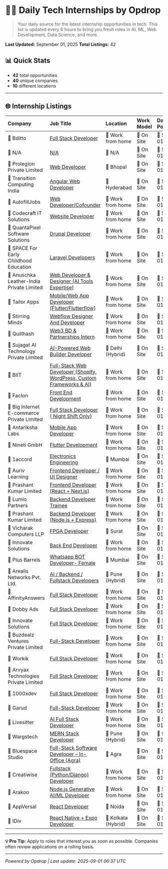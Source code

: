 # 🧑‍💻 Daily Tech Internships by Opdrop

> Your daily source for the latest internship opportunities in tech.
> This list is updated every 6 hours to bring you fresh roles in AI, ML, Web Development, Data Science, and more.

**Last Updated:** September 01, 2025
**Total Listings:** 42

## 📊 Quick Stats

- **42** total opportunities
- **40** unique companies
- **10** different locations

---

## 🌐 Internship Listings

| Company | Job Title | Location | Work Model | Date Posted |
|:---|:---|:---|:---|:---|
| 🏢 Bditto | [Full Stack Developer](https://internshala.com/internship/detail/work-from-home-full-stack-developer-internship-at-bditto1755860990) | 📍 Work from home | 💼 On Site | 📅 Sep 01 |
| 🏢 N/A | [N/A](N/A) | 📍 N/A | 💼 On Site | 📅 Sep 01 |
| 🏢 Prolegion Private Limited | [Web Developer](https://internshala.com/internship/detail/web-developer-internship-in-bhopal-at-prolegion-private-limited1755079032) | 📍 Bhopal | 💼 On Site | 📅 Sep 01 |
| 🏢 Transition Computing India | [Angular Web Developer](https://internshala.com/internship/detail/angular-web-developer-internship-in-hyderabad-at-transition-computing-india1756191364) | 📍 Hyderabad | 💼 On Site | 📅 Sep 01 |
| 🏢 AutofillJobs | [Web Developer/Cofounder](https://internshala.com/internship/detail/work-from-home-web-developer-cofounder-internship-at-autofilljobs1753091255) | 📍 Work from home | 💼 On Site | 📅 Sep 01 |
| 🏢 Codecraft IT Solutions | [Website Developer](https://internshala.com/internship/detail/work-from-home-website-developer-internship-at-codecraft-it-solutions1756099923) | 📍 Work from home | 💼 On Site | 📅 Sep 01 |
| 🏢 QuantaPixel Software Solutions | [Drupal Developer](https://internshala.com/internship/detail/work-from-home-drupal-developer-internship-at-quantapixel-software-solutions1754304174) | 📍 Work from home | 💼 On Site | 📅 Sep 01 |
| 🏢 SPACE For Early Childhood Education | [Laravel Developers](https://internshala.com/internship/detail/work-from-home-laravel-developers-internship-at-space-for-early-childhood-education1752738261) | 📍 Work from home | 💼 On Site | 📅 Sep 01 |
| 🏢 Anuschka Leather-India Private Limited | [Web Developer & Designer (AI Tools Expertise)](https://internshala.com/internship/detail/work-from-home-web-developer-designer-ai-tools-expertise-internship-at-anuschka-leather-india-private-limited1755870019) | 📍 Work from home | 💼 On Site | 📅 Sep 01 |
| 🏢 Tailor Apps | [Mobile/Web App Developer (Flutter/Flutterflow)](https://internshala.com/internship/detail/work-from-home-part-time-mobile-web-app-developer-flutter-flutterflow-internship-at-tailor-apps1755756110) | 📍 Work from home | 💼 On Site | 📅 Sep 01 |
| 🏢 Stirring Minds | [Webflow Designer And Developer](https://internshala.com/internship/detail/work-from-home-webflow-designer-and-developer-internship-at-stirring-minds1754711208) | 📍 Work from home | 💼 On Site | 📅 Sep 01 |
| 🏢 Quillhash | [Web3 BD & Partnerships Intern](https://internshala.com/internship/detail/work-from-home-web3-bd-partnerships-intern-internship-at-quillhash1755667210) | 📍 Work from home | 💼 On Site | 📅 Sep 01 |
| 🏢 Sujagat AI Technology Private Limited | [AI-Powered Web Builder Developer](https://internshala.com/internship/detail/ai-powered-web-builder-developer-internship-in-delhi-at-sujagat-ai-technology-private-limited1754659356) | 📍 Delhi                                                                (Hybrid) | 💼 On Site | 📅 Sep 01 |
| 🏢 BIIT | [Full-Stack Web Developer (Shopify, WordPress, Custom Frameworks & AI)](https://internshala.com/internship/detail/work-from-home-full-stack-web-developer-shopify-wordpress-custom-frameworks-ai-internship-at-biit1755674226) | 📍 Work from home | 💼 On Site | 📅 Sep 01 |
| 🏢 Faclon | [Front End Development](https://internshala.com/internship/detail/work-from-home-front-end-development-internship-at-faclon1755166585) | 📍 Work from home | 💼 On Site | 📅 Sep 01 |
| 🏢 Big Internet E-commerce Private Limited | [Full Stack Developer ( Night Shift Only)](https://internshala.com/internship/detail/work-from-home-full-stack-developer--night-shift-only-internship-at-big-internet-e-commerce-private-limited1756529918) | 📍 Work from home | 💼 On Site | 📅 Sep 01 |
| 🏢 Antariksha Labs | [Mobile App Developer](https://internshala.com/internship/detail/work-from-home-part-time-mobile-app-developer-internship-at-antariksha-labs1755330972) | 📍 Work from home | 💼 On Site | 📅 Sep 01 |
| 🏢 Nineti GmbH | [Flutter Development](https://internshala.com/internship/detail/work-from-home-flutter-development-internship-at-nineti-gmbh1756275975) | 📍 Work from home | 💼 On Site | 📅 Sep 01 |
| 🏢 1accord | [Electronics Engineering](https://internshala.com/internship/detail/electronics-engineering-internship-in-mumbai-at-1accord1754299986) | 📍 Mumbai | 💼 On Site | 📅 Sep 01 |
| 🏢 Auriv Learning | [Frontend Developer / UI Designer](https://internshala.com/internship/detail/work-from-home-frontend-developer-ui-designer-internship-at-auriv-learning1755870279) | 📍 Work from home | 💼 On Site | 📅 Sep 01 |
| 🏢 Prashant Kumar Limited | [Frontend Developer (React + Next.js)](https://internshala.com/internship/detail/work-from-home-part-time-frontend-developer-react-nextjs-internship-at-prashant-kumar-limited1755341847) | 📍 Work from home | 💼 On Site | 📅 Sep 01 |
| 🏢 Lumio Partners | [Backend Developer Trainee](https://internshala.com/internship/detail/work-from-home-backend-developer-trainee-internship-at-lumio-partners1754632590) | 📍 Work from home | 💼 On Site | 📅 Sep 01 |
| 🏢 Prashant Kumar Limited | [Backend Developer (Node.js + Express)](https://internshala.com/internship/detail/work-from-home-part-time-backend-developer-nodejs-express-internship-at-prashant-kumar-limited1755341697) | 📍 Work from home | 💼 On Site | 📅 Sep 01 |
| 🏢 Vicharak Computers LLP | [FPGA Developer](https://internshala.com/internship/detail/fpga-developer-internship-in-surat-at-vicharak-computers-llp1756102454) | 📍 Surat | 💼 On Site | 📅 Sep 01 |
| 🏢 Innovate Solutions | [Back End Developer](https://internshala.com/internship/detail/work-from-home-back-end-developer-internship-at-innovate-solutions1755713246) | 📍 Work from home | 💼 On Site | 📅 Sep 01 |
| 🏢 Plus Barrels | [Whatsapp BOT Developer- Female](https://internshala.com/internship/detail/software-development-internship-in-mumbai-at-plus-barrels1755770515) | 📍 Mumbai | 💼 On Site | 📅 Sep 01 |
| 🏢 Arealis Networks Pvt. Ltd. | [AI / Backend / Fullstack Developers](https://internshala.com/internship/detail/ai-backend-fullstack-developers-internship-in-pune-at-arealis-networks-pvt-ltd1755860611) | 📍 Pune                                                                (Hybrid) | 💼 On Site | 📅 Sep 01 |
| 🏢 AffinityAnswers | [Full Stack Developer](https://internshala.com/internship/detail/work-from-home-full-stack-developer-internship-at-affinityanswers1756099724) | 📍 Work from home | 💼 On Site | 📅 Sep 01 |
| 🏢 Dobby Ads | [Full Stack Developer](https://internshala.com/internship/detail/work-from-home-full-stack-developer-internship-at-dobby-ads1755783419) | 📍 Work from home | 💼 On Site | 📅 Sep 01 |
| 🏢 Innovate Solutions | [Full Stack Developer](https://internshala.com/internship/detail/work-from-home-full-stack-developer-internship-at-innovate-solutions1755712569) | 📍 Work from home | 💼 On Site | 📅 Sep 01 |
| 🏢 Buzdealz Ventures Private Limited | [Full-Stack Developer](https://internshala.com/internship/detail/work-from-home-full-stack-developer-internship-at-buzdealz-ventures-private-limited1755247579) | 📍 Work from home | 💼 On Site | 📅 Sep 01 |
| 🏢 Workik | [Full Stack Developer](https://internshala.com/internship/detail/work-from-home-full-stack-developer-internship-at-workik1753850865) | 📍 Work from home | 💼 On Site | 📅 Sep 01 |
| 🏢 Arvyax Technologies Private Limited | [Full Stack Developer](https://internshala.com/internship/detail/work-from-home-full-stack-developer-internship-at-arvyax-technologies-private-limited1753714995) | 📍 Work from home | 💼 On Site | 📅 Sep 01 |
| 🏢 1000xdev | [Full Stack Developer](https://internshala.com/internship/detail/work-from-home-full-stack-developer-internship-at-1000xdev1753428577) | 📍 Work from home | 💼 On Site | 📅 Sep 01 |
| 🏢 Garud | [Full-Stack Developer](https://internshala.com/internship/detail/work-from-home-full-stack-developer-internship-at-garud1751540727) | 📍 Work from home | 💼 On Site | 📅 Sep 01 |
| 🏢 Livesitter | [AI Full Stack Developer](https://internshala.com/internship/detail/work-from-home-ai-full-stack-developer-internship-at-livesitter1754974587) | 📍 Work from home | 💼 On Site | 📅 Sep 01 |
| 🏢 Wargstech | [MERN Stack Developer](https://internshala.com/internship/detail/mern-stack-developer-internship-in-pune-at-wargstech1755676423) | 📍 Pune                                                                (Hybrid) | 💼 On Site | 📅 Sep 01 |
| 🏢 Bluespace Studio | [Full-Stack Software Developer  – In-Office (Agra)](https://internshala.com/internship/detail/full-stack-software-developer--in-office-agra-internship-in-agra-at-bluespace-studio1753958863) | 📍 Agra | 💼 On Site | 📅 Sep 01 |
| 🏢 Creatiwise | [Fullstack (Python/Django) Developer](https://internshala.com/internship/detail/work-from-home-fullstack-python-django-developer-internship-at-creatiwise1756366639) | 📍 Work from home | 💼 On Site | 📅 Sep 01 |
| 🏢 Arakoo | [Node.js Generative AI/ML Developer](https://internshala.com/internship/detail/work-from-home-nodejs-generative-ai-ml-developer-internship-at-arakoo1754332692) | 📍 Work from home | 💼 On Site | 📅 Sep 01 |
| 🏢 AppVersal | [React Developer](https://internshala.com/internship/detail/react-developer-internship-in-noida-at-appversal1756369161) | 📍 Noida | 💼 On Site | 📅 Sep 01 |
| 🏢 IDiv | [React Native + Expo Developer](https://internshala.com/internship/detail/react-native-expo-developer-internship-in-kolkata-at-idiv1755519859) | 📍 Kolkata                                                                (Hybrid) | 💼 On Site | 📅 Sep 01 |

---

**💡 Pro Tip:** Apply to roles that interest you as soon as possible. Companies often review applications on a rolling basis.

---
*Powered by Opdrop | Last update: 2025-09-01 06:37 UTC*